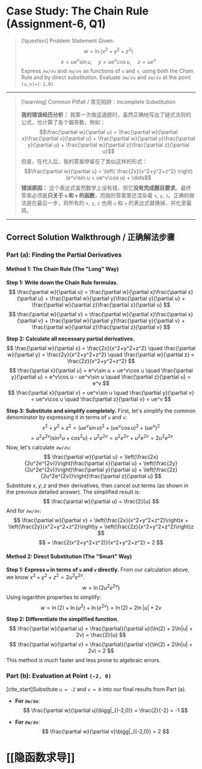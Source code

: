 # Case Study: The Chain Rule (Assignment-6, Q1)

> [!question] Problem Statement
> Given:
> $$w=\ln(x^{2}+y^{2}+z^{2})$$
> $$x=ue^{v}\sin u, \quad y=ue^{v}\cos u, \quad z=ue^{v}$$
> Express `∂w/∂u` and `∂w/∂v` as functions of `u` and `v`, using both the Chain Rule and by direct substitution. 
> Evaluate `∂w/∂u` and `∂w/∂v` at the point `(u,v)=(-2,0)`. 

---

> [!warning] Common Pitfall / 常见陷阱：Incomplete Substitution
> 
> **我的错误经历分析：**
> 我第一次做这道题时，虽然正确地写出了链式法则的公式，也计算了各个偏导数，例如：
> $$\frac{\partial w}{\partial u} = \frac{\partial w}{\partial x}\frac{\partial x}{\partial u} + \frac{\partial w}{\partial y}\frac{\partial y}{\partial u} + \frac{\partial w}{\partial z}\frac{\partial z}{\partial u}$$
> 但是，在代入后，我的答案停留在了类似这样的形式：
> $$\frac{\partial w}{\partial u} = \left( \frac{2x}{x^2+y^2+z^2} \right) (e^v\sin u + ue^v\cos u) + \dots$$
> **错误原因：** 这个表达式虽然数学上没有错，但它**没有完成题目要求**。最终答案必须是**只关于 `u` 和 `v` 的函数**，而我的答案里还混杂着 `x`, `y`, `z`。正确的做法是在最后一步，将所有的 `x`, `y`, `z` 也用 `u` 和 `v` 的表达式替换掉，并化至最简。

---

## Correct Solution Walkthrough / 正确解法步骤

### Part (a): Finding the Partial Derivatives

#### Method 1: The Chain Rule (The "Long" Way)

**Step 1: Write down the Chain Rule formulas.**
$$ \frac{\partial w}{\partial u} = \frac{\partial w}{\partial x}\frac{\partial x}{\partial u} + \frac{\partial w}{\partial y}\frac{\partial y}{\partial u} + \frac{\partial w}{\partial z}\frac{\partial z}{\partial u} $$
$$ \frac{\partial w}{\partial v} = \frac{\partial w}{\partial x}\frac{\partial x}{\partial v} + \frac{\partial w}{\partial y}\frac{\partial y}{\partial v} + \frac{\partial w}{\partial z}\frac{\partial z}{\partial v} $$

**Step 2: Calculate all necessary partial derivatives.**
$$ \frac{\partial w}{\partial x} = \frac{2x}{x^2+y^2+z^2} \quad \frac{\partial w}{\partial y} = \frac{2y}{x^2+y^2+z^2} \quad \frac{\partial w}{\partial z} = \frac{2z}{x^2+y^2+z^2} $$
$$ \frac{\partial x}{\partial u} = e^v\sin u + ue^v\cos u \quad \frac{\partial y}{\partial u} = e^v\cos u - ue^v\sin u \quad \frac{\partial z}{\partial u} = e^v $$
$$ \frac{\partial x}{\partial v} = ue^v\sin u \quad \frac{\partial y}{\partial v} = ue^v\cos u \quad \frac{\partial z}{\partial v} = ue^v $$

**Step 3: Substitute and simplify completely.**
First, let's simplify the common denominator by expressing it in terms of `u` and `v`:
$$ x^2+y^2+z^2 = (ue^v\sin u)^2 + (ue^v\cos u)^2 + (ue^v)^2 $$
$$ = u^2e^{2v}(\sin^2 u + \cos^2 u) + u^2e^{2v} = u^2e^{2v} + u^2e^{2v} = 2u^2e^{2v} $$
Now, let's calculate `∂w/∂u`:
$$ \frac{\partial w}{\partial u} = \left(\frac{2x}{2u^2e^{2v}}\right)\frac{\partial x}{\partial u} + \left(\frac{2y}{2u^2e^{2v}}\right)\frac{\partial y}{\partial u} + \left(\frac{2z}{2u^2e^{2v}}\right)\frac{\partial z}{\partial u} $$
Substitute $x, y, z$ and their derivatives, then cancel out terms (as shown in the previous detailed answer). The simplified result is:
$$ \frac{\partial w}{\partial u} = \frac{2}{u} $$
And for `∂w/∂v`:
$$ \frac{\partial w}{\partial v} = \left(\frac{2x}{x^2+y^2+z^2}\right)x + \left(\frac{2y}{x^2+y^2+z^2}\right)y + \left(\frac{2z}{x^2+y^2+z^2}\right)z $$
$$ = \frac{2(x^2+y^2+z^2)}{x^2+y^2+z^2} = 2 $$

#### Method 2: Direct Substitution (The "Smart" Way)

**Step 1: Express `w` in terms of `u` and `v` directly.**
From our calculation above, we know $x^2+y^2+z^2 = 2u^2e^{2v}$.
$$ w = \ln(2u^2e^{2v}) $$
Using logarithm properties to simplify:
$$ w = \ln(2) + \ln(u^2) + \ln(e^{2v}) = \ln(2) + 2\ln|u| + 2v $$

**Step 2: Differentiate the simplified function.**
$$ \frac{\partial w}{\partial u} = \frac{\partial}{\partial u}(\ln(2) + 2\ln|u| + 2v) = \frac{2}{u} $$
$$ \frac{\partial w}{\partial v} = \frac{\partial}{\partial v}(\ln(2) + 2\ln|u| + 2v) = 2 $$
This method is much faster and less prone to algebraic errors.

### Part (b): Evaluation at Point `(-2, 0)`

[cite_start]Substitute `u = -2` and `v = 0` into our final results from Part (a). 

* **For `∂w/∂u`**:
    $$ \frac{\partial w}{\partial u}\bigg|_{(-2,0)} = \frac{2}{-2} = -1 $$

* **For `∂w/∂v`**:
    $$ \frac{\partial w}{\partial v}\bigg|_{(-2,0)} = 2 $$

# [[隐函数求导]]
